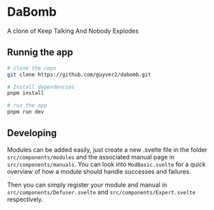 # DaBomb

A clone of Keep Talking And Nobody Explodes

## Runnig the app

```bash
# clone the repo
git clone https://github.com/guyver2/dabomb.git

# Install dependencies
pnpm install

# run the app
pnpm run dev
```

## Developing

Modules can be added easily, just create a new .svelte file in the folder `src/components/modules` and the associated manual page in `src/components/manuals`. You can look into `ModBasic.svelte` for a quick overview of how a module should handle successes and failures.

Then you can simply register your module and manual in `src/components/Defuser.svelte` and `src/components/Expert.svelte` respectively.
